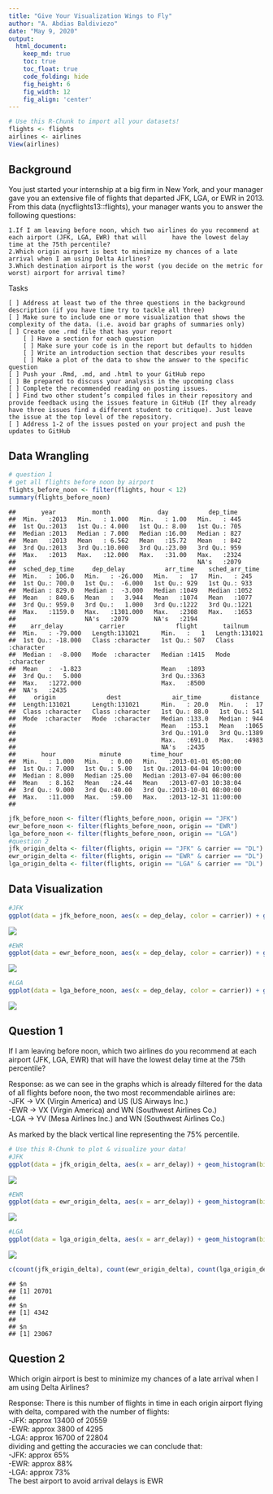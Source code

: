 ```yaml
---
title: "Give Your Visualization Wings to Fly"
author: "A. Abdias Baldiviezo"
date: "May 9, 2020"
output:
  html_document:  
    keep_md: true
    toc: true
    toc_float: true
    code_folding: hide
    fig_height: 6
    fig_width: 12
    fig_align: 'center'
---
```







```r
# Use this R-Chunk to import all your datasets!
flights <- flights
airlines <- airlines
View(airlines)
```

## Background

You just started your internship at a big firm in New York, and your manager gave you an extensive file of flights that departed JFK, LGA, or EWR in 2013. From this data (nycflights13::flights), your manager wants you to answer the following questions:

    1.If I am leaving before noon, which two airlines do you recommend at each airport (JFK, LGA, EWR) that will       have the lowest delay time at the 75th percentile?
    2.Which origin airport is best to minimize my chances of a late arrival when I am using Delta Airlines?
    3.Which destination airport is the worst (you decide on the metric for worst) airport for arrival time?
    

Tasks

    [ ] Address at least two of the three questions in the background description (if you have time try to tackle all three)
    [ ] Make sure to include one or more visualization that shows the complexity of the data. (i.e. avoid bar graphs of summaries only)
    [ ] Create one .rmd file that has your report
        [ ] Have a section for each question
        [ ] Make sure your code is in the report but defaults to hidden
        [ ] Write an introduction section that describes your results
        [ ] Make a plot of the data to show the answer to the specific question
    [ ] Push your .Rmd, .md, and .html to your GitHub repo
    [ ] Be prepared to discuss your analysis in the upcoming class
    [ ] Complete the recommended reading on posting issues.
    [ ] Find two other student’s compiled files in their repository and provide feedback using the issues feature in GitHub (If they already have three issues find a different student to critique). Just leave the issue at the top level of the repository.
    [ ] Address 1-2 of the issues posted on your project and push the updates to GitHub



## Data Wrangling


```r
# question 1
# get all flights before noon by airport
flights_before_noon <- filter(flights, hour < 12)
summary(flights_before_noon)
```

```
##       year          month             day           dep_time   
##  Min.   :2013   Min.   : 1.000   Min.   : 1.00   Min.   : 445  
##  1st Qu.:2013   1st Qu.: 4.000   1st Qu.: 8.00   1st Qu.: 705  
##  Median :2013   Median : 7.000   Median :16.00   Median : 827  
##  Mean   :2013   Mean   : 6.562   Mean   :15.72   Mean   : 842  
##  3rd Qu.:2013   3rd Qu.:10.000   3rd Qu.:23.00   3rd Qu.: 959  
##  Max.   :2013   Max.   :12.000   Max.   :31.00   Max.   :2324  
##                                                  NA's   :2079  
##  sched_dep_time     dep_delay           arr_time    sched_arr_time
##  Min.   : 106.0   Min.   : -26.000   Min.   :  17   Min.   : 245  
##  1st Qu.: 700.0   1st Qu.:  -6.000   1st Qu.: 929   1st Qu.: 933  
##  Median : 829.0   Median :  -3.000   Median :1049   Median :1052  
##  Mean   : 840.6   Mean   :   3.944   Mean   :1074   Mean   :1077  
##  3rd Qu.: 959.0   3rd Qu.:   1.000   3rd Qu.:1222   3rd Qu.:1221  
##  Max.   :1159.0   Max.   :1301.000   Max.   :2308   Max.   :1653  
##                   NA's   :2079       NA's   :2194                 
##    arr_delay          carrier              flight       tailnum         
##  Min.   : -79.000   Length:131021      Min.   :   1   Length:131021     
##  1st Qu.: -18.000   Class :character   1st Qu.: 507   Class :character  
##  Median :  -8.000   Mode  :character   Median :1415   Mode  :character  
##  Mean   :  -1.823                      Mean   :1893                     
##  3rd Qu.:   5.000                      3rd Qu.:3363                     
##  Max.   :1272.000                      Max.   :8500                     
##  NA's   :2435                                                           
##     origin              dest              air_time        distance   
##  Length:131021      Length:131021      Min.   : 20.0   Min.   :  17  
##  Class :character   Class :character   1st Qu.: 88.0   1st Qu.: 541  
##  Mode  :character   Mode  :character   Median :133.0   Median : 944  
##                                        Mean   :153.1   Mean   :1065  
##                                        3rd Qu.:191.0   3rd Qu.:1389  
##                                        Max.   :691.0   Max.   :4983  
##                                        NA's   :2435                  
##       hour            minute        time_hour                  
##  Min.   : 1.000   Min.   : 0.00   Min.   :2013-01-01 05:00:00  
##  1st Qu.: 7.000   1st Qu.: 5.00   1st Qu.:2013-04-04 10:00:00  
##  Median : 8.000   Median :25.00   Median :2013-07-04 06:00:00  
##  Mean   : 8.162   Mean   :24.44   Mean   :2013-07-03 10:38:04  
##  3rd Qu.: 9.000   3rd Qu.:40.00   3rd Qu.:2013-10-01 08:00:00  
##  Max.   :11.000   Max.   :59.00   Max.   :2013-12-31 11:00:00  
## 
```

```r
jfk_before_noon <- filter(flights_before_noon, origin == "JFK")
ewr_before_noon <- filter(flights_before_noon, origin == "EWR")
lga_before_noon <- filter(flights_before_noon, origin == "LGA")
#question 2
jfk_origin_delta <- filter(flights, origin == "JFK" & carrier == "DL")
ewr_origin_delta <- filter(flights, origin == "EWR" & carrier == "DL")
lga_origin_delta <- filter(flights, origin == "LGA" & carrier == "DL")
```

## Data Visualization


```r
#JFK
ggplot(data = jfk_before_noon, aes(x = dep_delay, color = carrier)) + geom_histogram(binwidth = 1) + xlim(-10,10) + labs(title = "JFK before noon flights by carrier with line at the 75% percentile") + geom_vline(aes(xintercept = quantile(dep_delay,0.75, na.rm = TRUE)))
```

![](Case_Study_3_files/figure-html/plot_data-1.png)<!-- -->

```r
#EWR
ggplot(data = ewr_before_noon, aes(x = dep_delay, color = carrier)) + geom_histogram(binwidth = 1) + xlim(-10,10) + labs(title = "EWR before noon flights by carrier with line at the 75% percentile") + geom_vline(aes(xintercept = quantile(dep_delay,0.75, na.rm = TRUE)))
```

![](Case_Study_3_files/figure-html/plot_data-2.png)<!-- -->

```r
#LGA
ggplot(data = lga_before_noon, aes(x = dep_delay, color = carrier)) + geom_histogram(binwidth = 1) + xlim(-10,10) + labs(title = "LGA before noon flights by carrier with line at the 75% percentile") + geom_vline(aes(xintercept = quantile(dep_delay,0.75, na.rm = TRUE)))
```

![](Case_Study_3_files/figure-html/plot_data-3.png)<!-- -->

## Question 1

If I am leaving before noon, which two airlines do you recommend at each airport (JFK, LGA, EWR) that will  have the lowest delay time at the 75th percentile?

Response: as we can see in the graphs which is already filtered for the data of all flights before noon, the  two most recommendable airlines are:
<br>
-JFK -> VX (Virgin America) and US (US Airways Inc.)<br>
-EWR -> VX (Virgin America) and WN (Southwest Airlines Co.)<br>
-LGA -> YV (Mesa Airlines Inc.) and WN (Southwest Airlines Co.)
  
As marked by the black vertical line representing the 75% percentile.


```r
# Use this R-Chunk to plot & visualize your data!
#JFK
ggplot(data = jfk_origin_delta, aes(x = arr_delay)) + geom_histogram(binwidth = 50) + scale_y_continuous(breaks = seq(0, 20000, by = 1000)) + labs(title = "JFK delay in arrivals flying with Delta Airlines")
```

![](Case_Study_3_files/figure-html/plot_data2-1.png)<!-- -->

```r
#EWR
ggplot(data = ewr_origin_delta, aes(x = arr_delay)) + geom_histogram(binwidth = 50) + scale_y_continuous(breaks = seq(0, 20000, by = 1000)) + labs(title = "EWR delay in arrivals flying with Delta Airlines")
```

![](Case_Study_3_files/figure-html/plot_data2-2.png)<!-- -->

```r
#LGA
ggplot(data = lga_origin_delta, aes(x = arr_delay)) + geom_histogram(binwidth = 50) + scale_y_continuous(breaks = seq(0, 20000, by = 1000)) + labs(title = "LGA delay in arrivals flying with Delta Airlines")
```

![](Case_Study_3_files/figure-html/plot_data2-3.png)<!-- -->

```r
c(count(jfk_origin_delta), count(ewr_origin_delta), count(lga_origin_delta))
```

```
## $n
## [1] 20701
## 
## $n
## [1] 4342
## 
## $n
## [1] 23067
```

## Question 2
Which origin airport is best to minimize my chances of a late arrival when I am using Delta Airlines?

Response:
There is this number of flights in time in each origin airport flying with delta, compared with the number of flights:<br>
-JFK: approx 13400 of 20559<br>
-EWR: approx 3800 of 4295<br>
-LGA: approx 16700 of 22804<br>
dividing and getting the accuracies we can conclude that:<br>
-JFK: approx 65%<br>
-EWR: approx 88%<br>
-LGA: approx 73%<br>
The best airport to avoid arrival delays is EWR


